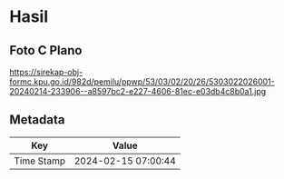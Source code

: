 # Hasil

## Foto C Plano

https://sirekap-obj-formc.kpu.go.id/982d/pemilu/ppwp/53/03/02/20/26/5303022026001-20240214-233906--a8597bc2-e227-4606-81ec-e03db4c8b0a1.jpg


## Metadata

| Key        | Value               |
| ---------- | ------------------- |
| Time Stamp | 2024-02-15 07:00:44 |



